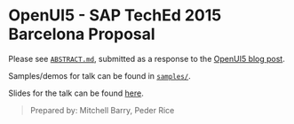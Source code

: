 # OpenUI5 - SAP TechEd 2015 Barcelona Proposal

Please see [`ABSTRACT.md`](ABSTRACT.md), submitted as a response to the [OpenUI5 blog post](http://openui5.tumblr.com/post/126919324582/openui5-workshop-in-barcelona-looking-for).

Samples/demos for talk can be found in [`samples/`](samples/).

Slides for the talk can be found [here](http://mitch-b.github.io/openui5-teched-talk/lectures/full.html).

> Prepared by: Mitchell Barry, Peder Rice
